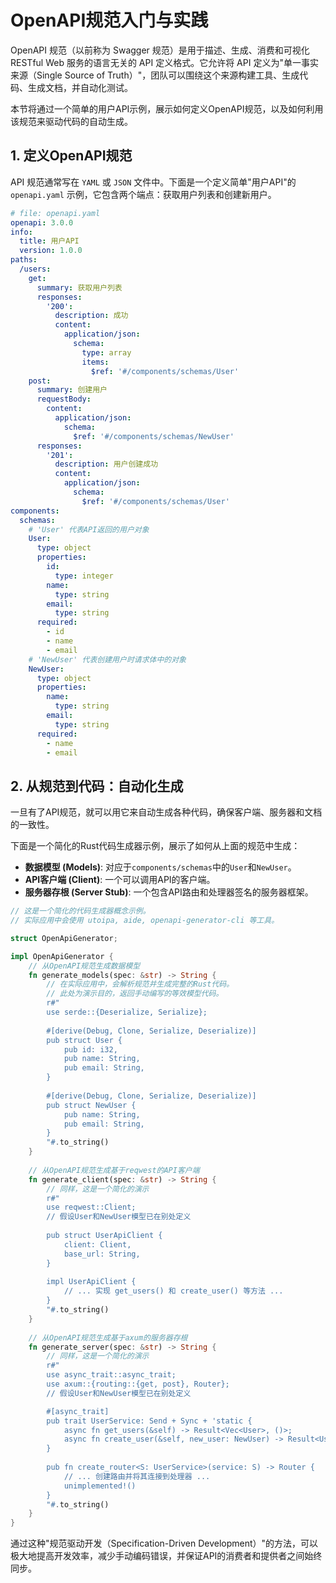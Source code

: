 # OpenAPI规范入门与实践

OpenAPI 规范（以前称为 Swagger 规范）是用于描述、生成、消费和可视化 RESTful Web 服务的语言无关的 API 定义格式。它允许将 API 定义为"单一事实来源（Single Source of Truth）"，团队可以围绕这个来源构建工具、生成代码、生成文档，并自动化测试。

本节将通过一个简单的用户API示例，展示如何定义OpenAPI规范，以及如何利用该规范来驱动代码的自动生成。

## 1. 定义OpenAPI规范

API 规范通常写在 `YAML` 或 `JSON` 文件中。下面是一个定义简单"用户API"的 `openapi.yaml` 示例，它包含两个端点：获取用户列表和创建新用户。

```yaml
# file: openapi.yaml
openapi: 3.0.0
info:
  title: 用户API
  version: 1.0.0
paths:
  /users:
    get:
      summary: 获取用户列表
      responses:
        '200':
          description: 成功
          content:
            application/json:
              schema:
                type: array
                items:
                  $ref: '#/components/schemas/User'
    post:
      summary: 创建用户
      requestBody:
        content:
          application/json:
            schema:
              $ref: '#/components/schemas/NewUser'
      responses:
        '201':
          description: 用户创建成功
          content:
            application/json:
              schema:
                $ref: '#/components/schemas/User'
components:
  schemas:
    # 'User' 代表API返回的用户对象
    User:
      type: object
      properties:
        id:
          type: integer
        name:
          type: string
        email:
          type: string
      required:
        - id
        - name
        - email
    # 'NewUser' 代表创建用户时请求体中的对象
    NewUser:
      type: object
      properties:
        name:
          type: string
        email:
          type: string
      required:
        - name
        - email
```

## 2. 从规范到代码：自动化生成

一旦有了API规范，就可以用它来自动生成各种代码，确保客户端、服务器和文档的一致性。

下面是一个简化的Rust代码生成器示例，展示了如何从上面的规范中生成：

- **数据模型 (Models)**: 对应于`components/schemas`中的`User`和`NewUser`。
- **API客户端 (Client)**: 一个可以调用API的客户端。
- **服务器存根 (Server Stub)**: 一个包含API路由和处理器签名的服务器框架。

```rust
// 这是一个简化的代码生成器概念示例。
// 实际应用中会使用 utoipa, aide, openapi-generator-cli 等工具。

struct OpenApiGenerator;

impl OpenApiGenerator {
    // 从OpenAPI规范生成数据模型
    fn generate_models(spec: &str) -> String {
        // 在实际应用中，会解析规范并生成完整的Rust代码。
        // 此处为演示目的，返回手动编写的等效模型代码。
        r#"
        use serde::{Deserialize, Serialize};
        
        #[derive(Debug, Clone, Serialize, Deserialize)]
        pub struct User {
            pub id: i32,
            pub name: String,
            pub email: String,
        }
        
        #[derive(Debug, Clone, Serialize, Deserialize)]
        pub struct NewUser {
            pub name: String,
            pub email: String,
        }
        "#.to_string()
    }
    
    // 从OpenAPI规范生成基于reqwest的API客户端
    fn generate_client(spec: &str) -> String {
        // 同样，这是一个简化的演示
        r#"
        use reqwest::Client;
        // 假设User和NewUser模型已在别处定义
        
        pub struct UserApiClient {
            client: Client,
            base_url: String,
        }
        
        impl UserApiClient {
            // ... 实现 get_users() 和 create_user() 等方法 ...
        }
        "#.to_string()
    }
    
    // 从OpenAPI规范生成基于axum的服务器存根
    fn generate_server(spec: &str) -> String {
        // 同样，这是一个简化的演示
        r#"
        use async_trait::async_trait;
        use axum::{routing::{get, post}, Router};
        // 假设User和NewUser模型已在别处定义

        #[async_trait]
        pub trait UserService: Send + Sync + 'static {
            async fn get_users(&self) -> Result<Vec<User>, ()>;
            async fn create_user(&self, new_user: NewUser) -> Result<User, ()>;
        }
        
        pub fn create_router<S: UserService>(service: S) -> Router {
            // ... 创建路由并将其连接到处理器 ...
            unimplemented!()
        }
        "#.to_string()
    }
}
```

通过这种"规范驱动开发（Specification-Driven Development）"的方法，可以极大地提高开发效率，减少手动编码错误，并保证API的消费者和提供者之间始终同步。
